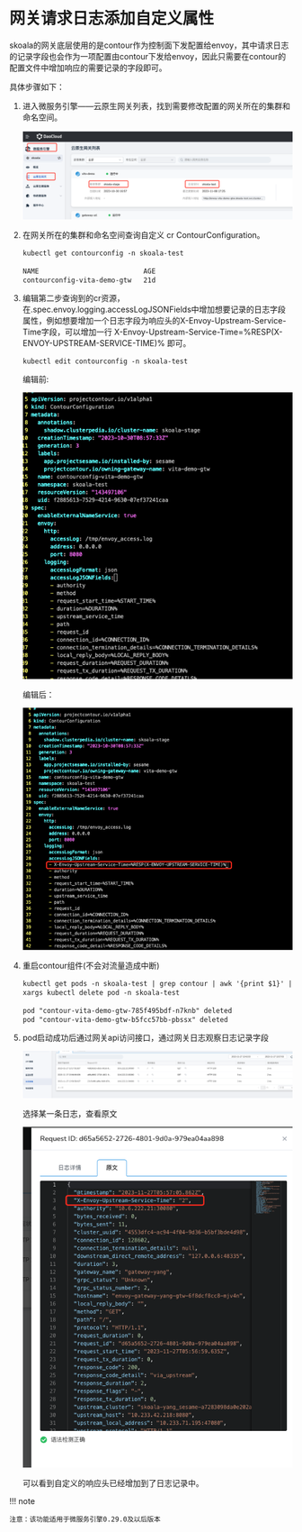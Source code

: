 # 网关请求日志添加自定义属性

skoala的网关底层使用的是contour作为控制面下发配置给envoy，其中请求日志的记录字段也会作为一项配置由contour下发给envoy，因此只需要在contour的配置文件中增加响应的需要记录的字段即可。

具体步骤如下：

1. 进入微服务引擎——云原生网关列表，找到需要修改配置的网关所在的集群和命名空间。

    ![添加自定义属性](./images/gwlist.png)

2. 在网关所在的集群和命名空间查询自定义 cr ContourConfiguration。

    ```shell
    kubectl get contourconfig -n skoala-test

    NAME                          AGE
    contourconfig-vita-demo-gtw   21d
    ```

3. 编辑第二步查询到的cr资源，在.spec.envoy.logging.accessLogJSONFields中增加想要记录的日志字段属性，例如想要增加一个日志字段为响应头的X-Envoy-Upstream-Service-Time字段，可以增加一行 X-Envoy-Upstream-Service-Time=%RESP(X-ENVOY-UPSTREAM-SERVICE-TIME)% 即可。

    ```shell
    kubectl edit contourconfig -n skoala-test
    ```

    编辑前:

    ![添加自定义属性](./images/before-edit.png)

    编辑后：

    ![添加自定义属性](./images/after-edit.png)

4. 重启contour组件(不会对流量造成中断)

    ```shell
    kubectl get pods -n skoala-test | grep contour | awk '{print $1}' | xargs kubectl delete pod -n skoala-test

    pod "contour-vita-demo-gtw-785f495bdf-n7knb" deleted
    pod "contour-vita-demo-gtw-b5fcc57bb-pbssx" deleted
    ```
5. pod启动成功后通过网关api访问接口，通过网关日志观察日志记录字段

    ![添加自定义属性](./images/logs.png)

    选择某一条日志，查看原文

    ![添加自定义属性](./images/logs1.png)

    可以看到自定义的响应头已经增加到了日志记录中。


!!! note

    注意：该功能适用于微服务引擎0.29.0及以后版本


